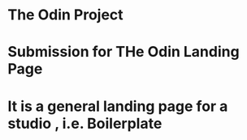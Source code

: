# The Odin Project
# Submission for THe Odin Landing Page
# It is a general landing page for a studio , i.e. Boilerplate
